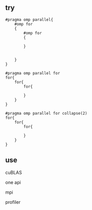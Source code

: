 ## try
```
#pragma omp parallel{
    #omp for
    {
        #omp for
        {

        }


    }
}
```
```
#pragma omp parallel for
for{
    for{
        for{

        }
    }
}
```
```
#pragma omp parallel for collapse(2)
for{
    for{
        for{
            
        }
    }
}
```
## use
cuBLAS

one api

mpi

profiler




